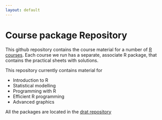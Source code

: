 ```yaml
---
layout: default
---
```

# Course package Repository

This github repository contains the course material for a number of
[R courses](http://www.ncl.ac.uk/maths/rcourse/"). Each
course we run has a separate, associate R package, that contains the
practical sheets with solutions.
 
This repository currently contains material for

 * Introduction to R
 * Statistical modelling
 * Programming with R
 * Efficient R programming
 * Advanced graphics



All the packages are located in
the [drat repository](https://github.com/rcourses/drat)
